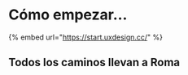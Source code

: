 # Cómo empezar…

{% embed url="https://start.uxdesign.cc/" %}

## Todos los caminos llevan a Roma



